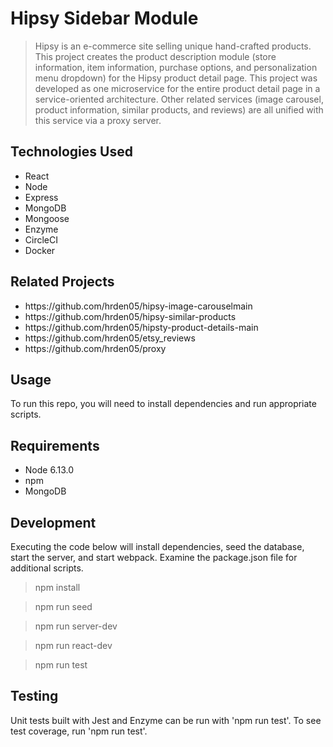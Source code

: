 # Hipsy Sidebar Module

> Hipsy is an e-commerce site selling unique hand-crafted products. This project creates the product description module (store information, item information, purchase options, and personalization menu dropdown) for the Hipsy product detail page. This project was developed as one microservice for the entire product detail page in a service-oriented architecture. Other related services (image carousel, product information, similar products, and reviews) are all unified with this service via a proxy server.

## Technologies Used
<ul>
  <li>React</li>
  <li>Node</li>
  <li>Express</li>
  <li>MongoDB</li>
  <li>Mongoose</li>
  <li>Enzyme</li>
  <li>CircleCI</li>
  <li>Docker</li>
</ul>

## Related Projects
<ul>
  <li>https://github.com/hrden05/hipsy-image-carouselmain
</li>
  <li>https://github.com/hrden05/hipsy-similar-products
</li>
  <li>https://github.com/hrden05/hipsty-product-details-main
</li>
  <li>https://github.com/hrden05/etsy_reviews
</li>
  <li>https://github.com/hrden05/proxy
</li>
</ul>

## Usage
To run this repo, you will need to install dependencies and run appropriate scripts.

## Requirements
<ul>
  <li>Node 6.13.0</li>
  <li>npm</li>
  <li>MongoDB</li>
</ul>


## Development
Executing the code below will install dependencies, seed the database, start the server, and start webpack. Examine the package.json file for additional scripts.

> npm install

> npm run seed

> npm run server-dev

> npm run react-dev

> npm run test

## Testing
Unit tests built with Jest and Enzyme can be run with 'npm run test'. To see test coverage, run 'npm run test'.
